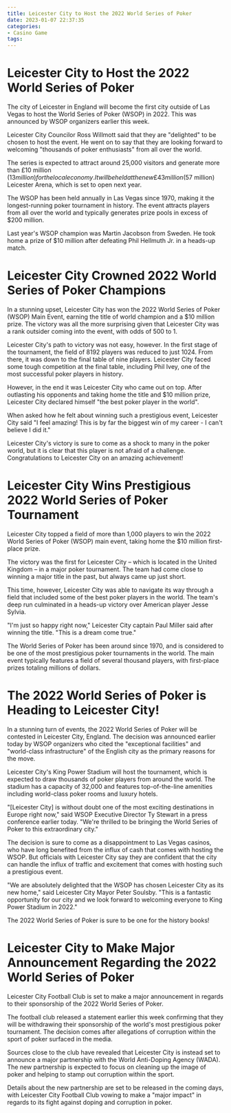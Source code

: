 ```yaml
---
title: Leicester City to Host the 2022 World Series of Poker
date: 2023-01-07 22:37:35
categories:
- Casino Game
tags:
---
```



#  Leicester City to Host the 2022 World Series of Poker

The city of Leicester in England will become the first city outside of Las Vegas to host the World Series of Poker (WSOP) in 2022. This was announced by WSOP organizers earlier this week.

Leicester City Councilor Ross Willmott said that they are "delighted" to be chosen to host the event. He went on to say that they are looking forward to welcoming "thousands of poker enthusiasts" from all over the world.

The series is expected to attract around 25,000 visitors and generate more than £10 million ($13 million) for the local economy. It will be held at the new £43 million ($57 million) Leicester Arena, which is set to open next year.

The WSOP has been held annually in Las Vegas since 1970, making it the longest-running poker tournament in history. The event attracts players from all over the world and typically generates prize pools in excess of $200 million.

Last year's WSOP champion was Martin Jacobson from Sweden. He took home a prize of $10 million after defeating Phil Hellmuth Jr. in a heads-up match.

#  Leicester City Crowned 2022 World Series of Poker Champions

In a stunning upset, Leicester City has won the 2022 World Series of Poker (WSOP) Main Event, earning the title of world champion and a $10 million prize. The victory was all the more surprising given that Leicester City was a rank outsider coming into the event, with odds of 500 to 1.

Leicester City's path to victory was not easy, however. In the first stage of the tournament, the field of 8192 players was reduced to just 1024. From there, it was down to the final table of nine players. Leicester City faced some tough competition at the final table, including Phil Ivey, one of the most successful poker players in history.

However, in the end it was Leicester City who came out on top. After outlasting his opponents and taking home the title and $10 million prize, Leicester City declared himself "the best poker player in the world".

When asked how he felt about winning such a prestigious event, Leicester City said "I feel amazing! This is by far the biggest win of my career - I can't believe I did it."

Leicester City's victory is sure to come as a shock to many in the poker world, but it is clear that this player is not afraid of a challenge. Congratulations to Leicester City on an amazing achievement!

#  Leicester City Wins Prestigious 2022 World Series of Poker Tournament

Leicester City topped a field of more than 1,000 players to win the 2022 World Series of Poker (WSOP) main event, taking home the $10 million first-place prize.

The victory was the first for Leicester City – which is located in the United Kingdom – in a major poker tournament. The team had come close to winning a major title in the past, but always came up just short.

This time, however, Leicester City was able to navigate its way through a field that included some of the best poker players in the world. The team's deep run culminated in a heads-up victory over American player Jesse Sylvia.

"I'm just so happy right now," Leicester City captain Paul Miller said after winning the title. "This is a dream come true."

The World Series of Poker has been around since 1970, and is considered to be one of the most prestigious poker tournaments in the world. The main event typically features a field of several thousand players, with first-place prizes totaling millions of dollars.

#  The 2022 World Series of Poker is Heading to Leicester City!

In a stunning turn of events, the 2022 World Series of Poker will be contested in Leicester City, England. The decision was announced earlier today by WSOP organizers who cited the "exceptional facilities" and "world-class infrastructure" of the English city as the primary reasons for the move.

Leicester City's King Power Stadium will host the tournament, which is expected to draw thousands of poker players from around the world. The stadium has a capacity of 32,000 and features top-of-the-line amenities including world-class poker rooms and luxury hotels.

"[Leicester City] is without doubt one of the most exciting destinations in Europe right now," said WSOP Executive Director Ty Stewart in a press conference earlier today. "We're thrilled to be bringing the World Series of Poker to this extraordinary city."

The decision is sure to come as a disappointment to Las Vegas casinos, who have long benefited from the influx of cash that comes with hosting the WSOP. But officials with Leicester City say they are confident that the city can handle the influx of traffic and excitement that comes with hosting such a prestigious event.

"We are absolutely delighted that the WSOP has chosen Leicester City as its new home," said Leicester City Mayor Peter Soulsby. "This is a fantastic opportunity for our city and we look forward to welcoming everyone to King Power Stadium in 2022."

The 2022 World Series of Poker is sure to be one for the history books!

#  Leicester City to Make Major Announcement Regarding the 2022 World Series of Poker

Leicester City Football Club is set to make a major announcement in regards to their sponsorship of the 2022 World Series of Poker.

The football club released a statement earlier this week confirming that they will be withdrawing their sponsorship of the world's most prestigious poker tournament. The decision comes after allegations of corruption within the sport of poker surfaced in the media.

Sources close to the club have revealed that Leicester City is instead set to announce a major partnership with the World Anti-Doping Agency (WADA). The new partnership is expected to focus on cleaning up the image of poker and helping to stamp out corruption within the sport.

Details about the new partnership are set to be released in the coming days, with Leicester City Football Club vowing to make a "major impact" in regards to its fight against doping and corruption in poker.